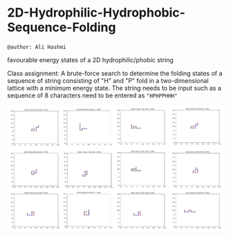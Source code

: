 # 2D-Hydrophilic-Hydrophobic-Sequence-Folding

`@author: Ali Hashmi`

favourable energy states of a 2D hydrophilic/phobic string

Class assignment: A brute-force search to determine the folding states of a sequence of string consisting of "H" and "P" fold in a two-dimensional lattice with a minimum energy state. The string needs to be input such as a sequence of 8 characters need to be entered as `"HPHPPHHH"`

![alt text](https://github.com/alihashmiii/2D-Hydrophilic-Hydrophobic-Sequence-Folding/blob/master/for%20ReadMe/grouped.png)
